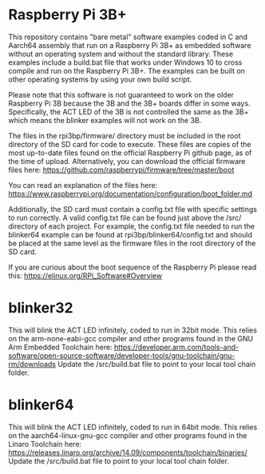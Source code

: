 # Raspberry Pi 3B+
This repository contains "bare metal" software examples coded in C and Aarch64 assembly that run on a Raspberry Pi 3B+ as embedded software without an operating system and without the standard library. These examples include a build.bat file that works under Windows 10 to cross compile and run on the Raspberry Pi 3B+. The examples can be built on other operating systems by using your own build script.

Please note that this software is not guaranteed to work on the older Raspberry Pi 3B because the 3B and the 3B+ boards differ in some ways. Specifically, the ACT LED of the 3B is not controlled the same as the 3B+ which means the blinker examples will not work on the 3B.

The files in the rpi3bp/firmware/ directory must be included in the root directory of the SD card for code to execute. These files are copies of the most up-to-date files found on the official Raspberry Pi github page, as of the time of upload. Alternatively, you can download the official firmware files here: https://github.com/raspberrypi/firmware/tree/master/boot 

You can read an explanation of the files here: https://www.raspberrypi.org/documentation/configuration/boot_folder.md

Additionally, the SD card must contain a config.txt file with specific settings to run correctly. A valid config.txt file can be found just above the /src/ directory of each project. For example, the config.txt file needed to run the blinker64 example can be found at rpi3bp/blinker64/config.txt and should be placed at the same level as the firmware files in the root directory of the SD card.

If you are curious about the boot sequence of the Raspberry Pi please read this: https://elinux.org/RPi_Software#Overview

# blinker32
 This will blink the ACT LED infinitely, coded to run in 32bit mode. This relies on the arm-none-eabi-gcc compiler and other programs found in the GNU Arm Embedded Toolchain here: https://developer.arm.com/tools-and-software/open-source-software/developer-tools/gnu-toolchain/gnu-rm/downloads Update the /src/build.bat file to point to your local tool chain folder.

# blinker64 
 This will blink the ACT LED infinitely, coded to run in 64bit mode. This relies on the aarch64-linux-gnu-gcc compiler and other programs found in the Linaro Toolchain here: https://releases.linaro.org/archive/14.09/components/toolchain/binaries/ Update the /src/build.bat file to point to your local tool chain folder.
